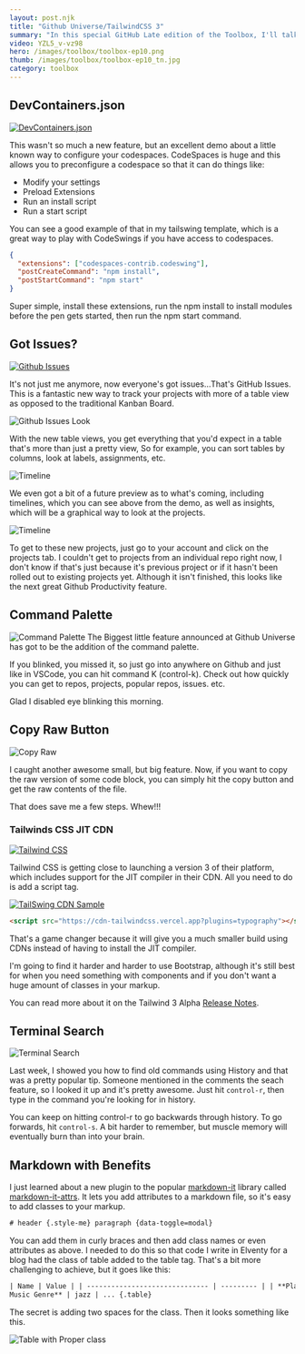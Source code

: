```yaml
---
layout: post.njk
title: "Github Universe/TailwindCSS 3"
summary: "In this special GitHub Late edition of the Toolbox, I'll talk about my favorite Universe announcements, then, I'll share a new exciting Tailwind CSS 3.0 Alpha feature and one more tip in searching through your terminal history. It's Wednesday, October 27 and this is episode 10. Let's get started."
video: YZL5_v-vz98
hero: /images/toolbox/toolbox-ep10.png
thumb: /images/toolbox/toolbox-ep10_tn.jpg
category: toolbox
---
```


## DevContainers.json

[![DevContainers.json](/images/posts/1635351326659.jpg)](https://docs.github.com/en/codespaces/customizing-your-codespace/configuring-codespaces-for-your-project)

This wasn't so much a new feature, but an excellent demo about a little known way to configure your codespaces. CodeSpaces is huge and this allows you to preconfigure a codespace so that it can do things like:

- Modify your settings
- Preload Extensions
- Run an install script
- Run a start script

You can see a good example of that in my tailswing template, which is a great way to play with CodeSwings if you have access to codespaces.

```json
{
  "extensions": ["codespaces-contrib.codeswing"],
  "postCreateCommand": "npm install",
  "postStartCommand": "npm start"
}
```

Super simple, install these extensions, run the npm install to install modules before the pen gets started, then run the npm start command.

## Got Issues?

[![Github Issues](/images/posts/2021-10-27_19-23-12.png)](https://github.com/features/issues)

It's not just me anymore, now everyone's got issues…That's GitHub Issues. This is a fantastic new way to track your projects with more of a table view as opposed to the traditional Kanban Board.

![Github Issues Look](/images/posts/2021-10-27_11-40-31.png)

With the new table views, you get everything that you'd expect in a table that's more than just a pretty view, So for example, you can sort tables by columns, look at labels, assignments, etc.

![Timeline](/images/posts/2021-10-27_12-34-23.png)

We even got a bit of a future preview as to what's coming, including timelines, which you can see above from the demo, as well as insights, which will be a graphical way to look at the projects.

![Timeline](/images/posts/2021-10-27_12-33-27.png)

To get to these new projects, just go to your account and click on the projects tab. I couldn't get to projects from an individual repo right now, I don't know if that's just because it's previous project or if it hasn't been rolled out to existing projects yet. Although it isn't finished, this looks like the next great Github Productivity feature.

## Command Palette

![Command Palette](/images/posts/1635353060737.jpg)
The Biggest little feature announced at Github Universe has got to be the addition of the command palette.

If you blinked, you missed it, so just go into anywhere on Github and just like in VSCode, you can hit command K (control-k). Check out how quickly you can get to repos, projects, popular repos, issues. etc.

Glad I disabled eye blinking this morning.

## Copy Raw Button

![Copy Raw](/images/posts/1635354867552.jpg)

I caught another awesome small, but big feature. Now, if you want to copy the raw version of some code block, you can simply hit the copy button and get the raw contents of the file.

That does save me a few steps. Whew!!!

### Tailwinds CSS JIT CDN

[![Tailwind CSS](/images/posts/1635347098251.jpg)](https://www.youtube.com/watch?v=QAIdYGslQGo)

Tailwind CSS is getting close to launching a version 3 of their platform, which includes support for the JIT compiler in their CDN. All you need to do is add a script tag.

[![TailSwing CDN Sample](/images/posts/2021-10-27_19-20-48.png)](https://github.dev/planetoftheweb/tailswing-cdn)

```html
<script src="https://cdn-tailwindcss.vercel.app?plugins=typography"></script>
```

That's a game changer because it will give you a much smaller build using CDNs instead of having to install the JIT compiler.

I'm going to find it harder and harder to use Bootstrap, although it's still best for when you need something with components and if you don't want a huge amount of classes in your markup.

You can read more about it on the Tailwind 3 Alpha [Release Notes](https://github.com/tailwindlabs/tailwindcss/releases/tag/v3.0.0-alpha.1).

## Terminal Search

![Terminal Search](/images/posts/2021-10-27_19-50-00.png)

Last week, I showed you how to find old commands using History and that was a pretty popular tip. Someone mentioned in the comments the seach feature, so I looked it up and it's pretty awesome. Just hit `control-r`, then type in the command you're looking for in history.

You can keep on hitting control-r to go backwards through history. To go forwards, hit `control-s`. A bit harder to remember, but muscle memory will eventually burn than into your brain.

## Markdown with Benefits

I just learned about a new plugin to the popular [markdown-it](https://github.com/markdown-it/markdown-it) library called [markdown-it-attrs](https://github.com/arve0/markdown-it-attrs). It lets you add attributes to a markdown file, so it's easy to add classes to your markup.

```html
# header {.style-me} paragraph {data-toggle=modal}
```

You can add them in curly braces and then add class names or even attributes as above. I needed to do this so that code I write in Elventy for a blog had the class of table added to the table tag. That's a bit more challenging to achieve, but it goes like this:

```html
| Name | Value | | ------------------------------ | --------- | | **Planet of Origin** | Graykor 5 | | **Number of Eyes** | 2 | | **Favorite Earth
Music Genre** | jazz | ... {.table}
```

The secret is adding two spaces for the class. Then it looks something like this.

![Table with Proper class](/images/posts/2021-10-27_20-05-03.png)
